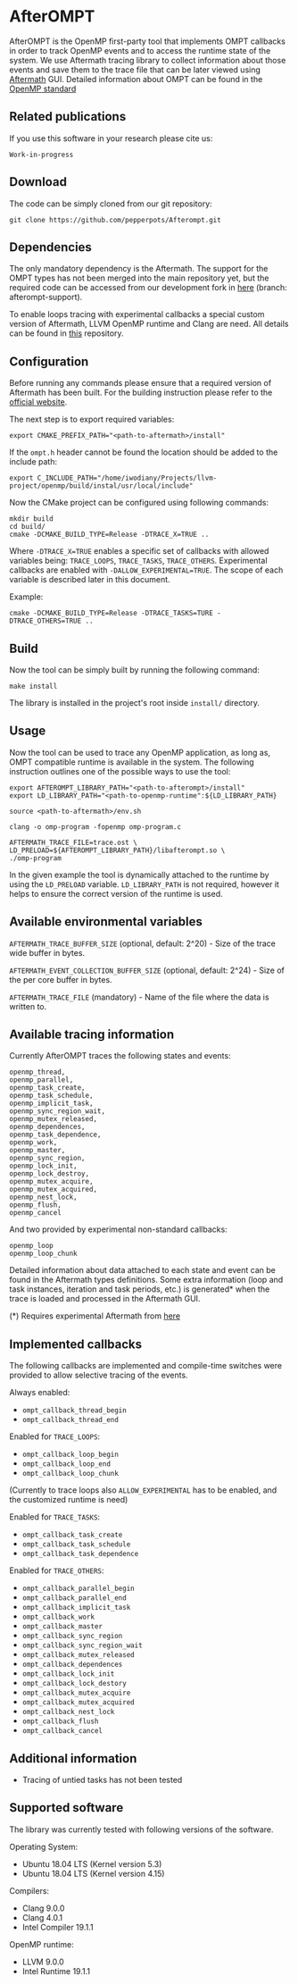 # AfterOMPT

AfterOMPT is the OpenMP first-party tool that implements OMPT callbacks
in order to track OpenMP events and to access the runtime state of the
system. We use Aftermath tracing library to collect information about
those events and save them to the trace file that can be later viewed
using [Aftermath](https://www.aftermath-tracing.com/) GUI. Detailed
information about OMPT can be found in the [OpenMP standard](https://www.openmp.org/specifications/)

## Related publications

If you use this software in your research please cite us:

```
Work-in-progress
```

## Download

The code can be simply cloned from our git repository:

```
git clone https://github.com/pepperpots/Afterompt.git
```

## Dependencies

The only mandatory dependency is the Aftermath. The support for the OMPT types
has not been merged into the main repository yet, but the required code can be
accessed from our development fork in [here](https://github.com/pepperpots/aftermath)
(branch: afterompt-support).

To enable loops tracing with experimental callbacks a special custom version of
Aftermath, LLVM OpenMP runtime and Clang are need. All details can be found in
[this](https://github.com/IgWod/ompt-loops-tracing) repository.

## Configuration

Before running any commands please ensure that a required version of Aftermath
has been built. For the building instruction please refer to the
[official website](https://www.aftermath-tracing.com/prerelease/).


The next step is to export required variables:

```
export CMAKE_PREFIX_PATH="<path-to-aftermath>/install"
```

If the `ompt.h` header cannot be found the location should be added to the
include path:

```
export C_INCLUDE_PATH="/home/iwodiany/Projects/llvm-project/openmp/build/instal/usr/local/include"
```

Now the CMake project can be configured using following
commands:

```
mkdir build
cd build/
cmake -DCMAKE_BUILD_TYPE=Release -DTRACE_X=TRUE ..
```

Where `-DTRACE_X=TRUE` enables a specific set of callbacks with allowed
variables being: `TRACE_LOOPS`, `TRACE_TASKS`, `TRACE_OTHERS`. Experimental
callbacks are enabled with `-DALLOW_EXPERIMENTAL=TRUE`. The scope of each
variable is described later in this document.

Example:

```
cmake -DCMAKE_BUILD_TYPE=Release -DTRACE_TASKS=TURE -DTRACE_OTHERS=TRUE ..
```

## Build

Now the tool can be simply built by running the following command:

```
make install
```

The library is installed in the project's root inside `install/` directory.

## Usage

Now the tool can be used to trace any OpenMP application, as long as, OMPT
compatible runtime is available in the system. The following instruction
outlines one of the possible ways to use the tool:

```
export AFTEROMPT_LIBRARY_PATH="<path-to-afterompt>/install"
export LD_LIBRARY_PATH="<path-to-openmp-runtime":${LD_LIBRARY_PATH}

source <path-to-aftermath>/env.sh

clang -o omp-program -fopenmp omp-program.c

AFTERMATH_TRACE_FILE=trace.ost \
LD_PRELOAD=${AFTEROMPT_LIBRARY_PATH}/libafterompt.so \
./omp-program
```

In the given example the tool is dynamically attached to the runtime by using
the `LD_PRELOAD` variable. `LD_LIBRARY_PATH` is not required, however it helps
to ensure the correct version of the runtime is used.

## Available environmental variables

`AFTERMATH_TRACE_BUFFER_SIZE` (optional, default: 2^20) - Size of the trace wide
buffer in bytes.

`AFTERMATH_EVENT_COLLECTION_BUFFER_SIZE` (optional, default: 2^24) - Size of the per
core buffer in bytes.

`AFTERMATH_TRACE_FILE` (mandatory) - Name of the file where the data is written to.

## Available tracing information

Currently AfterOMPT traces the following states and events:

```
openmp_thread,
openmp_parallel,
openmp_task_create,
openmp_task_schedule,
openmp_implicit_task,
openmp_sync_region_wait,
openmp_mutex_released,
openmp_dependences,
openmp_task_dependence,
openmp_work,
openmp_master,
openmp_sync_region,
openmp_lock_init,
openmp_lock_destroy,
openmp_mutex_acquire,
openmp_mutex_acquired,
openmp_nest_lock,
openmp_flush,
openmp_cancel
```

And two provided by experimental non-standard callbacks:

```
openmp_loop
openmp_loop_chunk
```

Detailed information about data attached to each state
and event can be found in the Aftermath types definitions.
Some extra information (loop and task instances, iteration
and task periods, etc.) is generated* when the trace is loaded
and processed in the Aftermath GUI.

(*) Requires experimental Aftermath from [here](https://github.com/IgWod/ompt-loops-tracing)

## Implemented callbacks

The following callbacks are implemented and compile-time
switches were provided to allow selective tracing of the events.

Always enabled:

* `ompt_callback_thread_begin`
* `ompt_callback_thread_end`

Enabled for `TRACE_LOOPS`:

* `ompt_callback_loop_begin`
* `ompt_callback_loop_end`
* `ompt_callback_loop_chunk`

(Currently to trace loops also `ALLOW_EXPERIMENTAL` has
to be enabled, and the customized runtime is need)

Enabled for `TRACE_TASKS`:

* `ompt_callback_task_create`
* `ompt_callback_task_schedule`
* `ompt_callback_task_dependence`

Enabled for `TRACE_OTHERS`:

* `ompt_callback_parallel_begin`
* `ompt_callback_parallel_end`
* `ompt_callback_implicit_task`
* `ompt_callback_work`
* `ompt_callback_master`
* `ompt_callback_sync_region`
* `ompt_callback_sync_region_wait`
* `ompt_callback_mutex_released`
* `ompt_callback_dependences`
* `ompt_callback_lock_init`
* `ompt_callback_lock_destory`
* `ompt_callback_mutex_acquire`
* `ompt_callback_mutex_acquired`
* `ompt_callback_nest_lock`
* `ompt_callback_flush`
* `ompt_callback_cancel`

## Additional information

* Tracing of untied tasks has not been tested

## Supported software

The library was currently tested with following versions of
the software.

Operating System:

* Ubuntu 18.04 LTS (Kernel version 5.3)
* Ubuntu 18.04 LTS (Kernel version 4.15)

Compilers:

* Clang 9.0.0
* Clang 4.0.1
* Intel Compiler 19.1.1

OpenMP runtime:

* LLVM 9.0.0
* Intel Runtime 19.1.1
